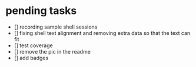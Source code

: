 pending tasks
====
- [] recording sample shell sessions
- [] fixing shell text alignment and removing extra data so that the text can fit
- [] test coverage
- [] remove the pic in the readme
- [] add badges